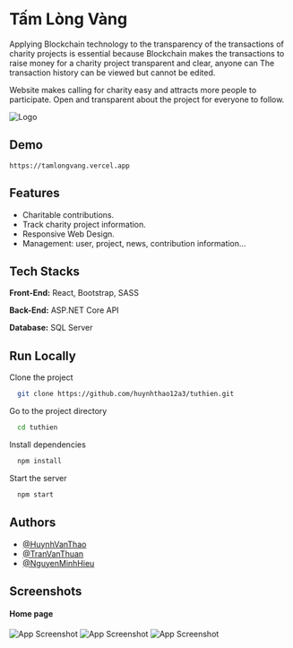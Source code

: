 
# Tấm Lòng Vàng

Applying Blockchain technology to the transparency of the transactions of charity projects is essential because Blockchain makes the transactions to raise money for a charity project transparent and clear, anyone can The transaction history can be viewed but cannot be edited.

Website makes calling for charity easy and attracts more people to participate. Open and transparent about the project for everyone to follow.



![Logo](https://tamlongvang.vercel.app/static/media/logo-charity-loading.777e1c45cf8ceb4fc752.png)


## Demo
```
https://tamlongvang.vercel.app
```

## Features

- Charitable contributions.
- Track charity project information.
- Responsive Web Design.
- Management: user, project, news, contribution information...


## Tech Stacks

**Front-End:** React, Bootstrap, SASS

**Back-End:** ASP.NET Core API

**Database:** SQL Server


## Run Locally

Clone the project

```bash
  git clone https://github.com/huynhthao12a3/tuthien.git
```

Go to the project directory

```bash
  cd tuthien
```

Install dependencies

```bash
  npm install
```

Start the server

```bash
  npm start
```


## Authors

- [@HuynhVanThao](https://github.com/huynhthao12a3)
- [@TranVanThuan](https://github.com/Thuantran053102)
- [@NguyenMinhHieu](https://github.com/nguyenminhhieu12234)


## Screenshots

#### Home page
![App Screenshot](https://tuthienapi.azurewebsites.net/uploads/Images/screenshot/02022023_054453_home-page.png)
![App Screenshot](https://tuthienapi.azurewebsites.net/uploads/Images/screenshot/02022023_054845_home-page1.png)
![App Screenshot](https://tuthienapi.azurewebsites.net/uploads/Images/screenshot/02022023_055003_home-page2.png)

